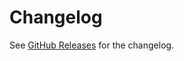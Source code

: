 # Changelog

See [GitHub Releases][releases] for the changelog.

[releases]: https://github.com/wooorm/lowlight/releases

